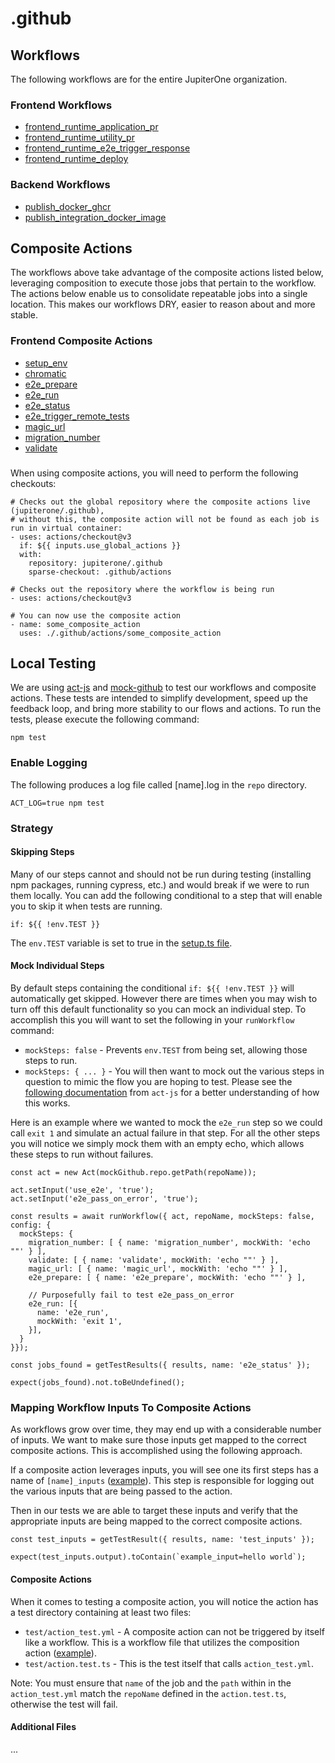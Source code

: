# .github

## Workflows

The following workflows are for the entire JupiterOne organization.

### Frontend Workflows
- [frontend_runtime_application_pr](.github/workflows/docs/frontend/frontend_runtime_application_pr.md)
- [frontend_runtime_utility_pr](.github/workflows/docs/frontend/frontend_runtime_utility_pr.md)
- [frontend_runtime_e2e_trigger_response](.github/workflows/docs/frontend/frontend_runtime_e2e_trigger_response.md)
- [frontend_runtime_deploy](.github/workflows/docs/frontend/frontend_runtime_deploy.md)

### Backend Workflows
- [publish_docker_ghcr](.github/workflows/docs/backend/publish_docker_ghcr.md)
- [publish_integration_docker_image](.github/workflows/docs/backend/publish_integration_docker_image.md)

## Composite Actions

The workflows above take advantage of the composite actions listed below, leveraging composition to execute those jobs that pertain to the workflow. The actions below enable us to consolidate repeatable jobs into a single location. This makes our workflows DRY, easier to reason about and more stable.

### Frontend Composite Actions

- [setup_env](.github/actions/frontend/setup_env/README.md)
- [chromatic](.github/actions/frontend/runtime/chromatic/README.md)
- [e2e_prepare](.github/actions/frontend/runtime/e2e_prepare/README.md)
- [e2e_run](.github/actions/frontend/runtime/e2e_run/README.md)
- [e2e_status](.github/actions/frontend/runtime/e2e_status/README.md)
- [e2e_trigger_remote_tests](.github/actions/frontend/runtime/e2e_trigger_remote_tests/README.md)
- [magic_url](.github/actions/frontend/runtime/magic_url/README.md)
- [migration_number](.github/actions/frontend/runtime/migration_number/README.md)
- [validate](.github/actions/frontend/runtime/validate/README.md)

### 

When using composite actions, you will need to perform the following checkouts:

```
# Checks out the global repository where the composite actions live (jupiterone/.github),
# without this, the composite action will not be found as each job is run in virtual container:
- uses: actions/checkout@v3
  if: ${{ inputs.use_global_actions }}
  with:
    repository: jupiterone/.github
    sparse-checkout: .github/actions

# Checks out the repository where the workflow is being run
- uses: actions/checkout@v3

# You can now use the composite action
- name: some_composite_action
  uses: ./.github/actions/some_composite_action
```

## Local Testing

We are using [act-js](https://github.com/kiegroup/act-js) and [mock-github](https://www.npmjs.com/package/@kie/mock-github#mockgithub) to test our workflows and composite actions. These tests are intended to simplify development, speed up the feedback loop, and bring more stability to our flows and actions. To run the tests, please execute the following command:

```
npm test
```

### Enable Logging

The following produces a log file called [name].log in the `repo` directory.

```
ACT_LOG=true npm test
```

### Strategy

#### Skipping Steps

Many of our steps cannot and should not be run during testing (installing npm packages, running cypress, etc.) and would break if we were to run them locally. You can add the following conditional to a step that will enable you to skip it when tests are running.

```
if: ${{ !env.TEST }}
```

The `env.TEST` variable is set to true in the [setup.ts file](tests/utils/setup.ts).

#### Mock Individual Steps

By default steps containing the conditional `if: ${{ !env.TEST }}` will automatically get skipped. However there are times when you may wish to turn off this default functionality so you can mock an individual step. To accomplish this you will want to set the following in your `runWorkflow` command:
- `mockSteps: false` - Prevents `env.TEST` from being set, allowing those steps to run.
- `mockSteps: { ... }` - You will then want to mock out the various steps in question to mimic the flow you are hoping to test. Please see the [following documentation](https://github.com/kiegroup/act-js#mocking-steps) from `act-js` for a better understanding of how this works.

Here is an example where we wanted to mock the `e2e_run` step so we could call `exit 1` and simulate an actual failure in that step. For all the other steps you will notice we simply mock them with an empty echo, which allows these steps to run without failures.

```
const act = new Act(mockGithub.repo.getPath(repoName));

act.setInput('use_e2e', 'true');
act.setInput('e2e_pass_on_error', 'true');

const results = await runWorkflow({ act, repoName, mockSteps: false, config: {
  mockSteps: {
    migration_number: [ { name: 'migration_number', mockWith: 'echo ""' } ],
    validate: [ { name: 'validate', mockWith: 'echo ""' } ],
    magic_url: [ { name: 'magic_url', mockWith: 'echo ""' } ],
    e2e_prepare: [ { name: 'e2e_prepare', mockWith: 'echo ""' } ],
    
    // Purposefully fail to test e2e_pass_on_error
    e2e_run: [{
      name: 'e2e_run',
      mockWith: 'exit 1',
    }],
  }
}});

const jobs_found = getTestResults({ results, name: 'e2e_status' });

expect(jobs_found).not.toBeUndefined();
```

### Mapping Workflow Inputs To Composite Actions

As workflows grow over time, they may end up with a considerable number of inputs. We want to make sure those inputs get mapped to the correct composite actions. This is accomplished using the following approach.

If a composite action leverages inputs, you will see one its first steps has a name of `[name]_inputs` ([example](.github/actions/frontend/runtime/e2e_prepare/action.yml#L25)). This step is responsible for logging out the various inputs that are being passed to the action.

Then in our tests we are able to target these inputs and verify that the appropriate inputs are being mapped to the correct composite actions.

```
const test_inputs = getTestResult({ results, name: 'test_inputs' });

expect(test_inputs.output).toContain(`example_input=hello world`);
```

#### Composite Actions

When it comes to testing a composite action, you will notice the action has a test directory containing at least two files:
- `test/action_test.yml` - A composite action can not be triggered by itself like a workflow. This is a workflow file that utilizes the composition action ([example](.github/actions/frontend/runtime/e2e_prepare/test/action_test.yml)).
- `test/action.test.ts` - This is the test itself that calls `action_test.yml`.

Note: You must ensure that `name` of the job and the `path` within in the `action_test.yml` match the `repoName` defined in the `action.test.ts`, otherwise the test will fail.

#### Additional Files

...

